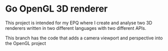 # Go OpenGL 3D renderer

This project is intended for my EPQ where I create and analyse two 3D renderers written in two different languages with two different APIs.

This branch has the code that adds a camera viewport and perspective into the OpenGL project

